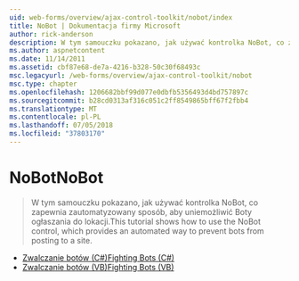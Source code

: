 ```yaml
---
uid: web-forms/overview/ajax-control-toolkit/nobot/index
title: NoBot | Dokumentacja firmy Microsoft
author: rick-anderson
description: W tym samouczku pokazano, jak używać kontrolka NoBot, co zapewnia zautomatyzowany sposób, aby uniemożliwić Boty ogłaszania do lokacji.
ms.author: aspnetcontent
ms.date: 11/14/2011
ms.assetid: cbf87e68-de7a-4216-b328-50c30f68493c
msc.legacyurl: /web-forms/overview/ajax-control-toolkit/nobot
msc.type: chapter
ms.openlocfilehash: 1206682bbf99d077e0dbfb5356493d4bd757897c
ms.sourcegitcommit: b28cd0313af316c051c2ff8549865bff67f2fbb4
ms.translationtype: MT
ms.contentlocale: pl-PL
ms.lasthandoff: 07/05/2018
ms.locfileid: "37803170"
---
```

<a name="nobot"></a><span data-ttu-id="09031-103">NoBot</span><span class="sxs-lookup"><span data-stu-id="09031-103">NoBot</span></span>
====================
> <span data-ttu-id="09031-104">W tym samouczku pokazano, jak używać kontrolka NoBot, co zapewnia zautomatyzowany sposób, aby uniemożliwić Boty ogłaszania do lokacji.</span><span class="sxs-lookup"><span data-stu-id="09031-104">This tutorial shows how to use the NoBot control, which provides an automated way to prevent bots from posting to a site.</span></span>


- [<span data-ttu-id="09031-105">Zwalczanie botów (C#)</span><span class="sxs-lookup"><span data-stu-id="09031-105">Fighting Bots (C#)</span></span>](fighting-bots-cs.md)
- [<span data-ttu-id="09031-106">Zwalczanie botów (VB)</span><span class="sxs-lookup"><span data-stu-id="09031-106">Fighting Bots (VB)</span></span>](fighting-bots-vb.md)
